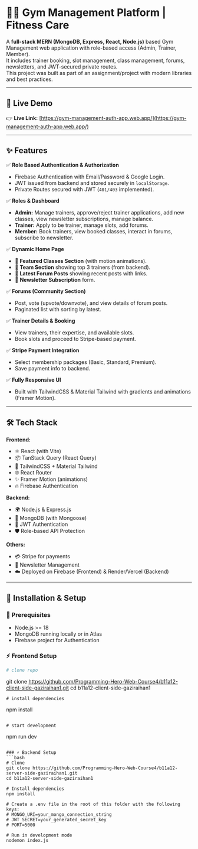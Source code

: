# 🏋️‍♂️ Gym Management Platform | Fitness Care

A **full-stack MERN (MongoDB, Express, React, Node.js)** based Gym Management web application with role-based access (Admin, Trainer, Member).  
It includes trainer booking, slot management, class management, forums, newsletters, and JWT-secured private routes.  
This project was built as part of an assignment/project with modern libraries and best practices.

---

## 🚀 Live Demo

👉 **Live Link:** [https://gym-management-auth-app.web.app/](https://gym-management-auth-app.web.app/)     

---

## ✨ Features

✅ **Role Based Authentication & Authorization**  
- Firebase Authentication with Email/Password & Google Login.  
- JWT issued from backend and stored securely in `localStorage`.  
- Private Routes secured with JWT (`401/403` implemented).  

✅ **Roles & Dashboard**  
- **Admin:** Manage trainers, approve/reject trainer applications, add new classes, view newsletter subscriptions, manage balance.  
- **Trainer:** Apply to be trainer, manage slots, add forums.  
- **Member:** Book trainers, view booked classes, interact in forums, subscribe to newsletter.

✅ **Dynamic Home Page**  
- 🌟 **Featured Classes Section** (with motion animations).  
- 🌟 **Team Section** showing top 3 trainers (from backend).  
- 🌟 **Latest Forum Posts** showing recent posts with links.  
- 🌟 **Newsletter Subscription** form.

✅ **Forums (Community Section)**  
- Post, vote (upvote/downvote), and view details of forum posts.  
- Paginated list with sorting by latest.

✅ **Trainer Details & Booking**  
- View trainers, their expertise, and available slots.  
- Book slots and proceed to Stripe-based payment.

✅ **Stripe Payment Integration**  
- Select membership packages (Basic, Standard, Premium).  
- Save payment info to backend.

✅ **Fully Responsive UI**  
- Built with TailwindCSS & Material Tailwind with gradients and animations (Framer Motion).

---

## 🛠️ Tech Stack

**Frontend:**
- ⚛️ React (with Vite)
- 📦 TanStack Query (React Query)
- 🎨 TailwindCSS + Material Tailwind
- 🌐 React Router
- ✨ Framer Motion (animations)
- 🔥 Firebase Authentication

**Backend:**
- 🌍 Node.js & Express.js
- 🍃 MongoDB (with Mongoose)
- 🔐 JWT Authentication
- 🛡️ Role-based API Protection

**Others:**
- 💳 Stripe for payments
- 📮 Newsletter Management
- ☁️ Deployed on Firebase (Frontend) & Render/Vercel (Backend)

---

## 📌 Installation & Setup

### 🔧 Prerequisites
- Node.js >= 18
- MongoDB running locally or in Atlas
- Firebase project for Authentication

### ⚡ Frontend Setup
```bash
# clone repo
```
git clone https://github.com/Programming-Hero-Web-Course4/b11a12-client-side-gaziraihan1.git
cd b11a12-client-side-gaziraihan1
```
# install dependencies
```
npm install
```

# start development
```
npm run dev
```

### ⚡ Backend Setup
```bash
# Clone
git clone https://github.com/Programming-Hero-Web-Course4/b11a12-server-side-gaziraihan1.git
cd b11a12-server-side-gaziraihan1

# Install dependencies
npm install

# Create a .env file in the root of this folder with the following keys:
# MONGO_URI=your_mongo_connection_string
# JWT_SECRET=your_generated_secret_key
# PORT=5000

# Run in development mode
nodemon index.js

